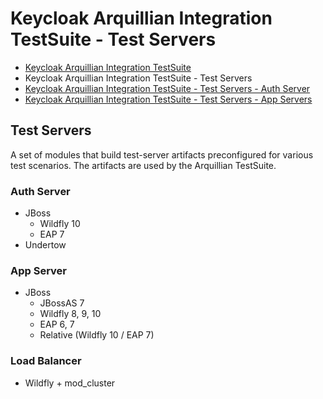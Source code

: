 # Keycloak Arquillian Integration TestSuite - Test Servers

- [Keycloak Arquillian Integration TestSuite](../README.md)
- Keycloak Arquillian Integration TestSuite - Test Servers
- [Keycloak Arquillian Integration TestSuite - Test Servers - Auth Server](auth-server/README.md)
- [Keycloak Arquillian Integration TestSuite - Test Servers - App Servers](app-server/README.md)

## Test Servers

A set of modules that build test-server artifacts preconfigured for various test scenarios.
The artifacts are used by the Arquillian TestSuite.

### Auth Server

- JBoss
  - Wildfly 10
  - EAP 7
- Undertow


### App Server

- JBoss
  - JBossAS 7
  - Wildfly 8, 9, 10
  - EAP 6, 7
  - Relative (Wildfly 10 / EAP 7)


### Load Balancer

- Wildfly + mod_cluster


